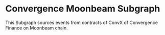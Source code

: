# Convergence Moonbeam Subgraph

This Subgraph sources events from contracts of ConvX of Convergence Finance on Moonbeam chain.
